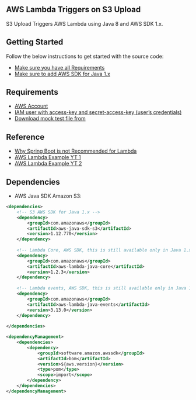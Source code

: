## AWS Lambda Triggers on S3 Upload

S3 Upload Triggers AWS Lambda using Java 8 and AWS SDK 1.x.

## Getting Started

Follow the below instructions to get started with the source code:
- [Make sure you have all Requirements](#requirements)
- [Make sure to add AWS SDK for Java 1.x ](#Dependencies)

## Requirements

- [AWS Account](https://aws.amazon.com/console/)
- [IAM user with access-key and secret-access-key (user’s credentials)](https://lightsail.aws.amazon.com/ls/docs/en_us/articles/amazon-lightsail-managing-access-for-an-iam-user)
- [Download mock test file from](https://www.mockaroo.com/)


## Reference

- [Why Spring Boot is not Recommended for Lambda](https://www.reddit.com/r/java/comments/y4kuvr/is_anyone_using_java_spring_boot_in_aws_lambda/)
- [AWS Lambda Example YT 1](https://www.youtube.com/watch?v=3oV4Nj_ruOA)
- [AWS Lambda Example YT 2](https://www.youtube.com/watch?v=3oV4Nj_ruOA)


## Dependencies

- AWS Java SDK Amazon S3:

```xml
<dependencies>
    <!-- S3 AWS SDK for Java 1.x -->
    <dependency>
        <groupId>com.amazonaws</groupId>
        <artifactId>aws-java-sdk-s3</artifactId>
        <version>1.12.770</version>
    </dependency>
    
    <!-- Lambda Core, AWS SDK, this is still available only in Java 1.x  -->
    <dependency>
        <groupId>com.amazonaws</groupId>
        <artifactId>aws-lambda-java-core</artifactId>
        <version>1.2.3</version>
    </dependency>
    
    <!-- Lambda events, AWS SDK, this is still available only in Java 1.x  -->
    <dependency>
        <groupId>com.amazonaws</groupId>
        <artifactId>aws-lambda-java-events</artifactId>
        <version>3.13.0</version>
    </dependency>
    
</dependencies>

<dependencyManagement>
    <dependencies>
        <dependency>
            <groupId>software.amazon.awssdk</groupId>
            <artifactId>bom</artifactId>
            <version>${aws.version}</version>
            <type>pom</type>
            <scope>import</scope>
        </dependency>
    </dependencies>
</dependencyManagement>
```

